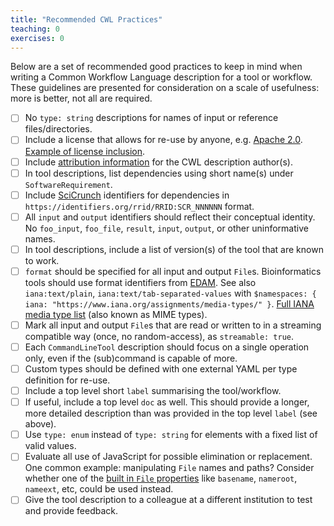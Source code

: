 ```yaml
---
title: "Recommended CWL Practices"
teaching: 0
exercises: 0
---
```


Below are a set of recommended good practices to keep in mind when writing a Common Workflow Language description for a tool or workflow. These guidelines are presented for consideration on a scale of usefulness: more is better, not all are required.

- [ ] No `type: string` descriptions for names of input or reference files/directories.
- [ ] Include a license that allows for re-use by anyone, e.g. [Apache 2.0](https://www.apache.org/licenses/LICENSE-2.0#apply). [Example of license inclusion](https://github.com/ProteinsWebTeam/ebi-metagenomics-cwl/blob/master/workflows/emg-assembly.cwl#L200).
- [ ] Include [attribution information](https://github.com/ProteinsWebTeam/ebi-metagenomics-cwl/blob/master/workflows/emg-assembly.cwl#L200) for the CWL description author(s).
- [ ] In tool descriptions, list dependencies using short name(s) under `SoftwareRequirement`.
- [ ] Include [SciCrunch](https://github.com/common-workflow-language/common-workflow-language/issues/scicrunch.org) identifiers for dependencies in `https://identifiers.org/rrid/RRID:SCR_NNNNNN` format.
- [ ] All `input` and `output` identifiers should reflect their conceptual identity. No `foo_input`, `foo_file`, `result`, `input`, `output`, or other uninformative names.
- [ ] In tool descriptions, include a list of version(s) of the tool that are known to work.
- [ ] `format` should be specified for all input and output `File`s. Bioinformatics tools should use format identifiers from [EDAM](http://edamontology.org/format_1915). See also `iana:text/plain`, `iana:text/tab-separated-values` with `$namespaces: { iana: "https://www.iana.org/assignments/media-types/" }`. [Full IANA media type list](http://www.iana.org/assignments/media-types/media-types.xhtml) (also known as MIME types).
- [ ] Mark all input and output `File`s that are read or written to in a streaming compatible way (once, no random-access), as `streamable: true`.
- [ ] Each `CommandLineTool` description should focus on a single operation only, even if the (sub)command is capable of more.
- [ ] Custom types should be defined with one external YAML per type definition for re-use.
- [ ] Include a top level short `label` summarising the tool/workflow.
- [ ] If useful, include a top level `doc` as well. This should provide a longer, more detailed description than was provided in the top level `label` (see above).
- [ ] Use `type: enum` instead of `type: string` for elements with a fixed list of valid values.
- [ ] Evaluate all use of JavaScript for possible elimination or replacement. One common example: manipulating `File` names and paths? Consider whether one of the [built in `File` properties](http://www.commonwl.org/v1.0/CommandLineTool.html#File) like `basename`, `nameroot`, `nameext`, etc, could be used instead.
- [ ] Give the tool description to a colleague at a different institution to test and provide feedback.
